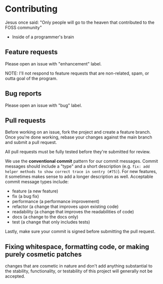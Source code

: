 # Contributing
Jesus once said: "Only people will go to the heaven that contributed to the FOSS community"

- Inside of a programmer's brain

## Feature requests
Please open an issue with "enhancement" label.

NOTE: I'll not respond to feature requests that are non-related, spam, or outta goal of the program.

## Bug reports
Please open an issue with "bug" label.

## Pull requests
Before working on an issue, fork the project and create a feature branch. Once you're done working, rebase your changes against the main branch and submit a pull request.

All pull requests must be fully tested before they're submitted for review.

We use the **conventional commit** pattern for our commit messages. Commit messages should include a "type" and a short description (e.g. `fix: add helper methods to show correct trace in sentry (#75)`). For new features, it sometimes makes sense to add a longer description as well. Acceptable commit message types include:

* feature (a new feature)
* fix (a bug fix)
* performance (a performance improvement)
* refactor (a change that improves upon existing code)
* readability (a change that improves the readabilities of code)
* docs (a change to the docs only)
* test (a change that only includes tests)

Lastly, make sure your commit is signed before submitting the pull request.

## Fixing whitespace, formatting code, or making purely cosmetic patches
changes that are cosmetic in nature and don't add anything substantial to the stability, functionality, or testability of this project will generally not be accepted.
